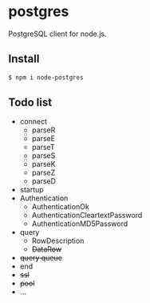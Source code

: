 # postgres
PostgreSQL client for node.js.  

## Install

```sh
$ npm i node-postgres
```

## Todo list
* connect
  * parseR
  * parseE
  * parseT
  * parseS
  * parseK
  * parseZ
  * parseD
* startup
* Authentication
  * AuthenticationOk
  * AuthenticationCleartextPassword
  * AuthenticationMD5Password
* query
  * RowDescription 
  * ~~DataRow~~
* ~~query queue~~
* end
* ~~ssl~~
* ~~pool~~
* ...
